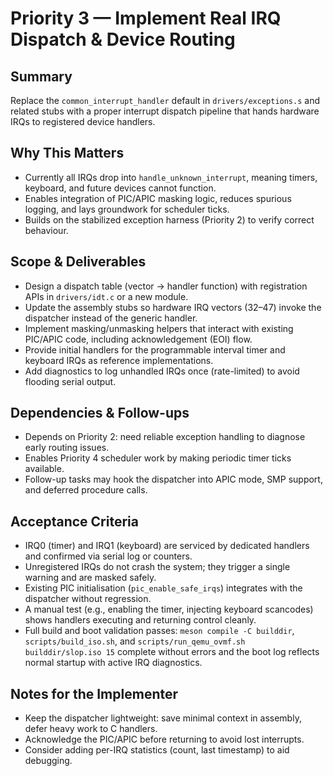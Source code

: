 # Priority 3 — Implement Real IRQ Dispatch & Device Routing

## Summary
Replace the `common_interrupt_handler` default in `drivers/exceptions.s` and related stubs with a proper interrupt dispatch pipeline that hands hardware IRQs to registered device handlers.

## Why This Matters
- Currently all IRQs drop into `handle_unknown_interrupt`, meaning timers, keyboard, and future devices cannot function.
- Enables integration of PIC/APIC masking logic, reduces spurious logging, and lays groundwork for scheduler ticks.
- Builds on the stabilized exception harness (Priority 2) to verify correct behaviour.

## Scope & Deliverables
- Design a dispatch table (vector → handler function) with registration APIs in `drivers/idt.c` or a new module.
- Update the assembly stubs so hardware IRQ vectors (32–47) invoke the dispatcher instead of the generic handler.
- Implement masking/unmasking helpers that interact with existing PIC/APIC code, including acknowledgement (EOI) flow.
- Provide initial handlers for the programmable interval timer and keyboard IRQs as reference implementations.
- Add diagnostics to log unhandled IRQs once (rate-limited) to avoid flooding serial output.

## Dependencies & Follow-ups
- Depends on Priority 2: need reliable exception handling to diagnose early routing issues.
- Enables Priority 4 scheduler work by making periodic timer ticks available.
- Follow-up tasks may hook the dispatcher into APIC mode, SMP support, and deferred procedure calls.

## Acceptance Criteria
- IRQ0 (timer) and IRQ1 (keyboard) are serviced by dedicated handlers and confirmed via serial log or counters.
- Unregistered IRQs do not crash the system; they trigger a single warning and are masked safely.
- Existing PIC initialisation (`pic_enable_safe_irqs`) integrates with the dispatcher without regression.
- A manual test (e.g., enabling the timer, injecting keyboard scancodes) shows handlers executing and returning control cleanly.
- Full build and boot validation passes: `meson compile -C builddir`, `scripts/build_iso.sh`, and `scripts/run_qemu_ovmf.sh builddir/slop.iso 15` complete without errors and the boot log reflects normal startup with active IRQ diagnostics.

## Notes for the Implementer
- Keep the dispatcher lightweight: save minimal context in assembly, defer heavy work to C handlers.
- Acknowledge the PIC/APIC before returning to avoid lost interrupts.
- Consider adding per-IRQ statistics (count, last timestamp) to aid debugging.

